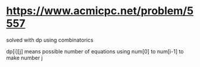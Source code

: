 # https://www.acmicpc.net/problem/5557
solved with dp using combinatorics

dp[i][j] means possible number of equations using num[0] to num[i-1] to make number j
